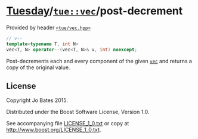 [Tuesday](../../../README.md)/[`tue::vec`](../../headers/vec.md)/post-decrement
===============================================================================
Provided by header [`<tue/vec.hpp>`](../../headers/vec.md)

```c++
// v--
template<typename T, int N>
vec<T, N> operator--(vec<T, N>& v, int) noexcept;
```

Post-decrements each and every component of the given
[`vec`](../../headers/vec.md) and returns a copy of the original value.

License
-------
Copyright Jo Bates 2015.

Distributed under the Boost Software License, Version 1.0.

See accompanying file [LICENSE_1_0.txt](../../../LICENSE_1_0.txt) or copy at
http://www.boost.org/LICENSE_1_0.txt.
